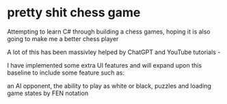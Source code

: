 # pretty shit chess game
 Attempting to learn C# through building a chess games, hoping it is also going to make me a better chess player


A lot of this has been massivley helped by ChatGPT and YouTube tutorials - 

I have implemented some extra UI features and will expand upon this baseline to include some feature such as:

an AI opponent, 
the ability to play as white or black, 
puzzles and loading game states by FEN notation
